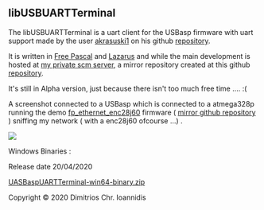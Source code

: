 ## libUSBUARTTerminal

  The libUSBUARTTerminal is a uart client for the USBasp firmware with uart support made by the user [akrasuski1](https://github.com/akrasuski1) on his github [repository](https://github.com/akrasuski1/usbasp-uart).
  
  It is written in [Free Pascal](https://www.freepascal.org/) and [Lazarus](https://www.lazarus-ide.org/) and while the main development is hosted at [my private scm server](https://scm.nephelae.eu/Nephelae/libUSBUARTTerminal/wiki), a mirror repository created at this github [repository](https://github.com/dioannidis/libUSBUARTTerminal).
  
  It's still in Alpha version, just because there isn't too much free time .... :(
  
  A screenshot connected to a USBasp which is connected to a atmega328p running the demo [fp_ethernet_enc28j60](https://scm.nephelae.eu/Nephelae/fp_ethernet_enc28j60/wiki) firmware ( [mirror github repository](https://github.com/dioannidis/fp_ethernet_enc28j60) ) sniffing my network ( with a enc28j60 ofcourse ...) .  
  
  ![](https://scm.nephelae.eu/attachments/813ddd7d-c0e2-4eb0-b509-7ab901aca2ba)
  
  
  Windows Binaries :
  
  Release date 20/04/2020
  
  [UASBaspUARTTerminal-win64-binary.zip](https://scm.nephelae.eu/attachments/29e86ab0-f35f-472e-8fe1-b7cb02a2ad6a)
  
  
  Copyright © 2020 Dimitrios Chr. Ioannidis
